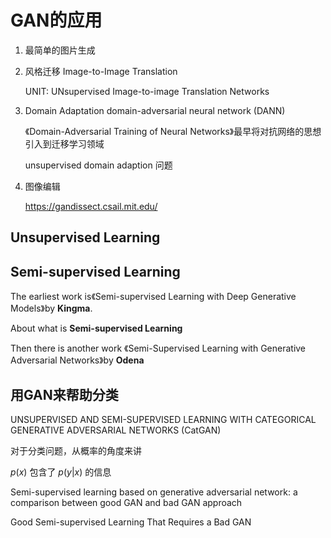 # GAN的应用



1. 最简单的图片生成

2. 风格迁移 Image-to-Image Translation

   UNIT: UNsupervised Image-to-image Translation Networks

3. Domain Adaptation domain-adversarial neural network (DANN)

   《Domain-Adversarial Training of Neural Networks》最早将对抗网络的思想引入到迁移学习领域

   unsupervised domain adaption 问题

4. 图像编辑

   https://gandissect.csail.mit.edu/





## Unsupervised Learning







## Semi-supervised Learning

The earliest work is《Semi-supervised Learning with Deep Generative Models》by **Kingma**.

About what is **Semi-supervised Learning**

Then there is another work 《Semi-Supervised Learning with Generative Adversarial Networks》by **Odena**





## 用GAN来帮助分类

UNSUPERVISED AND SEMI-SUPERVISED LEARNING WITH CATEGORICAL GENERATIVE ADVERSARIAL NETWORKS (CatGAN)



对于分类问题，从概率的角度来讲

$p(x)$ 包含了 $p(y|x)$ 的信息



Semi-supervised learning based on generative adversarial network: a comparison between good GAN and bad GAN approach



Good Semi-supervised Learning That Requires a Bad GAN





